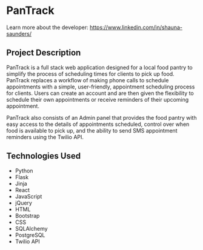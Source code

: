 # PanTrack

Learn more about the developer: https://www.linkedin.com/in/shauna-saunders/

## Project Description
PanTrack is a full stack web application designed for a local food pantry to simplify the process of scheduling times for clients to pick up food. PanTrack replaces a workflow of making phone calls to schedule appointments with a simple, user-friendly, appointment scheduling process for clients. Users can create an account and are then given the flexibility to schedule their own appointments or receive reminders of their upcoming appointment.

PanTrack also consists of an Admin panel that provides the food pantry with easy access to the details of appointments scheduled, control over when food is available to pick up, and the ability to send SMS appointment reminders using the Twilio API.

## Technologies Used
- Python
- Flask
- Jinja
- React
- JavaScript
- jQuery
- HTML
- Bootstrap
- CSS
- SQLAlchemy
- PostgreSQL
- Twilio API